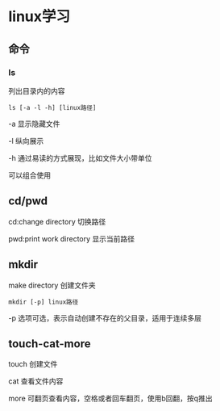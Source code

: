 # linux学习



## 命令



### ls

列出目录内的内容

```
ls [-a -l -h] [linux路径]
```

-a 显示隐藏文件

-l  纵向展示

-h 通过易读的方式展现，比如文件大小带单位

可以组合使用



## cd/pwd

cd:change directory 切换路径

pwd:print work directory 显示当前路径



## mkdir

make directory 创建文件夹

```--
mkdir [-p] linux路径
```

-p 选项可选，表示自动创建不存在的父目录，适用于连续多层



## touch-cat-more

touch 创建文件

cat 查看文件内容

more 可翻页查看内容，空格或者回车翻页，使用b回翻，按q推出